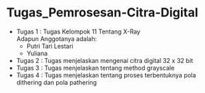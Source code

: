# Tugas_Pemrosesan-Citra-Digital
- Tugas 1 : Tugas Kelompok 11 Tentang X-Ray 
  <br>Adapun Anggotanya adalah:
  - Putri Tari Lestari
  - Yuliana
- Tugas 2 : Tugas menjelaskan mengenai citra digital 32 x 32 bit
- Tugas 3 : Tugas menjelaskan tentang method grayscale
- Tugas 4 : Tugas menjelaskan tentang proses terbentuknya pola dithering dan pola pathering

